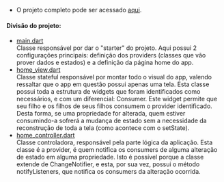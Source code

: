 - O projeto completo pode ser acessado [aqui](https://github.com/SabrinaKaren/flutter-projects/tree/master/34_get_whatsapp).  

#### Divisão do projeto:
- [main.dart](https://github.com/SabrinaKaren/flutter-projects/blob/master/34_get_whatsapp/lib/main.dart)  
Classe responsável por dar o "starter" do projeto. Aqui possui 2 configurações principais: definição dos providers (classes que vão prover dados e estados) e a definição da página home do app.
- [home_view.dart](https://github.com/SabrinaKaren/flutter-projects/blob/master/34_get_whatsapp/lib/home_page/home_view.dart)  
Classe stateful responsável por montar todo o visual do app, valendo ressaltar que o app em questão possui apenas uma tela. Esta classe possui toda a estrutura de widgets que foram identificados como necessários, e com um diferencial: Consumer. Este widget permite que seu filho e os filhos de seus filhos consumem o provider identificado. Desta forma, se uma propriedade for alterada, quem estiver consumindo-a sofrerá a mudança de estado sem a necessidade da reconstrução de toda a tela (como acontece com o setState).
- [home_controller.dart](https://github.com/SabrinaKaren/flutter-projects/blob/master/34_get_whatsapp/lib/home_page/home_controller.dart)  
Classe controladora, responsável pela parte lógica da aplicação. Esta classe é a provider, é quem notifica os consumers de alguma alteração de estado em alguma propriedade. Isto é possível porque a classe extende de ChangeNotifier, e esta, por sua vez, possui o método notifyListeners, que notifica os consumers da alteração ocorrida.
